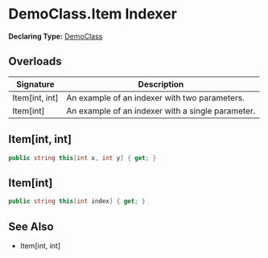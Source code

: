 # DemoClass.Item Indexer

**Declaring Type:** [DemoClass](../DemoClass.md)

## Overloads

| Signature        | Description                                       |
| ---------------- | ------------------------------------------------- |
| Item\[int, int\] | An example of an indexer with two parameters.     |
| Item\[int\]      | An example of an indexer with a single parameter. |

## Item\[int, int\]

```csharp
public string this[int x, int y] { get; }
```

## Item\[int\]

```csharp
public string this[int index] { get; }
```

## See Also

- Item\[int, int\]
